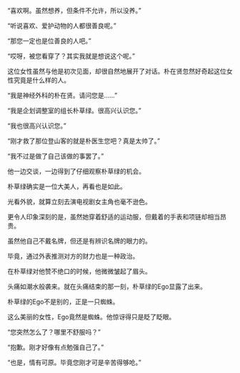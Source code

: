 “喜欢啊。虽然想养，但条件不允许，所以没养。”

“听说喜欢、爱护动物的人都很善良呢。”

“那您一定也是位善良的人吧。”

“哎呀，被您看穿了？其实我就是想说这个呢。”

这位女性虽然与他是初次见面，却很自然地展开了对话。朴在贤忽然好奇起这位女性究竟是什么样的人。

“我是神经外科的朴在贤。请问您是……”

“我是企划调整室的组长朴草绿。很高兴认识您。”

“我也很高兴认识您。”

“刚才救了那位登山客的就是朴医生您吧？真是太帅了。”

“我不过是做了自己该做的事罢了。”

他一边交谈，一边得到了仔细观察朴草绿的机会。

朴草绿确实是一位大美人，再看也是如此。

光看外貌，就算立刻去演电视剧女主角也毫不逊色。

更令人印象深刻的是，虽然她穿着舒适的运动服，但戴着的手表和项链却相当昂贵。

虽然他自己不戴名牌，但还是有辨识名牌的眼力的。

毕竟，通过外表推测对方的财力也是一种政治。

在朴草绿对他赞不绝口的时候，他微微皱起了眉头。

头痛如潮水般袭来。就在头痛结束的那一刻，朴草绿的Ego显露了出来。

朴草绿的Ego不是别的，正是一只蜘蛛。

这么美丽的女性，Ego竟然是蜘蛛。他惊讶得只是眨了眨眼。

“您突然怎么了？哪里不舒服吗？”

“抱歉。刚才好像有点勉强自己了。”

“也是，情有可原。毕竟您刚才可是辛苦得够呛。”